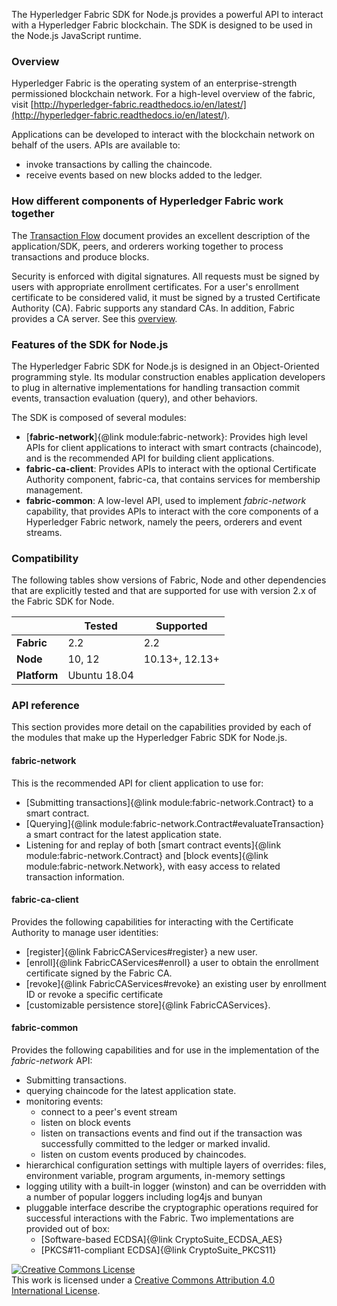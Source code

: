 
The Hyperledger Fabric SDK for Node.js provides a powerful API to interact with a Hyperledger Fabric blockchain. The SDK is designed to be used in the Node.js JavaScript runtime.


### Overview

Hyperledger Fabric is the operating system of an enterprise-strength permissioned blockchain network. For a high-level overview of the fabric, visit [http://hyperledger-fabric.readthedocs.io/en/latest/](http://hyperledger-fabric.readthedocs.io/en/latest/).

Applications can be developed to interact with the blockchain network on behalf of the users. APIs are available to:
* invoke transactions by calling the chaincode.
* receive events based on new blocks added to the ledger.


### How different components of Hyperledger Fabric work together

The [Transaction Flow](http://hyperledger-fabric.readthedocs.io/en/latest/txflow.html) document provides an excellent description of the application/SDK, peers, and orderers working together to process transactions and produce blocks.

Security is enforced with digital signatures. All requests must be signed by users with appropriate enrollment certificates. For a user's enrollment certificate to be considered valid, it must be signed by a trusted Certificate Authority (CA). Fabric supports any standard CAs. In addition, Fabric provides a CA server. See this [overview](http://hyperledger-fabric-ca.readthedocs.io/en/latest/users-guide.html#overview).


### Features of the SDK for Node.js

The Hyperledger Fabric SDK for Node.js is designed in an Object-Oriented programming style. Its modular construction enables application developers to plug in alternative implementations for handling transaction commit events, transaction evaluation (query), and other behaviors.

The SDK is composed of several modules:
* [**fabric-network**]{@link module:fabric-network}: Provides high level APIs for client applications to interact with smart contracts (chaincode), and is the recommended API for building client applications.
* **fabric-ca-client**: Provides APIs to interact with the optional Certificate Authority component, fabric-ca, that contains services for membership management.
* **fabric-common**: A low-level API, used to implement _fabric-network_ capability, that provides APIs to interact with the core components of a Hyperledger Fabric network, namely the peers, orderers and event streams.


### Compatibility

The following tables show versions of Fabric, Node and other dependencies that are explicitly tested and that are supported for use with version 2.x of the Fabric SDK for Node.

|     | Tested | Supported |
| --- | ------ | --------- |
| **Fabric** | 2.2 | 2.2 |
| **Node** | 10, 12 | 10.13+, 12.13+ |
| **Platform** | Ubuntu 18.04 | |


### API reference

This section provides more detail on the capabilities provided by each of the modules that make up the Hyperledger Fabric SDK for Node.js.

#### fabric-network

This is the recommended API for client application to use for:
  * [Submitting transactions]{@link module:fabric-network.Contract} to a smart contract.
  * [Querying]{@link module:fabric-network.Contract#evaluateTransaction} a smart contract for the latest application state.
  * Listening for and replay of both [smart contract events]{@link module:fabric-network.Contract} and [block events]{@link module:fabric-network.Network}, with easy access to related transaction information.

 #### fabric-ca-client

Provides the following capabilities for interacting with the Certificate Authority to manage user identities:
  * [register]{@link FabricCAServices#register} a new user.
  * [enroll]{@link FabricCAServices#enroll} a user to obtain the enrollment certificate signed by the Fabric CA.
  * [revoke]{@link FabricCAServices#revoke} an existing user by enrollment ID or revoke a specific certificate
  * [customizable persistence store]{@link FabricCAServices}.

 #### fabric-common

 Provides the following capabilities and for use in the implementation of the _fabric-network_ API:
  * Submitting transactions.
  * querying chaincode for the latest application state.
  * monitoring events:
    * connect to a peer's event stream
    * listen on block events
    * listen on transactions events and find out if the transaction was successfully committed to the ledger or marked invalid.
    * listen on custom events produced by chaincodes.
  * hierarchical configuration settings with multiple layers of overrides: files, environment variable, program arguments, in-memory settings
  * logging utility with a built-in logger (winston) and can be overridden with a number of popular loggers including log4js and bunyan
  * pluggable interface describe the cryptographic operations required for successful interactions with the Fabric. Two implementations are provided out of box:
    * [Software-based ECDSA]{@link CryptoSuite_ECDSA_AES}
    * [PKCS#11-compliant ECDSA]{@link CryptoSuite_PKCS11}


<a rel="license" href="http://creativecommons.org/licenses/by/4.0/"><img alt="Creative Commons License" style="border-width:0" src="https://i.creativecommons.org/l/by/4.0/88x31.png" /></a><br />This work is licensed under a <a rel="license" href="http://creativecommons.org/licenses/by/4.0/">Creative Commons Attribution 4.0 International License</a>.

